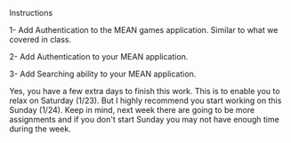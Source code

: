 Instructions

1- Add Authentication to the MEAN games application. Similar to what we covered in class.

2- Add Authentication to your MEAN application. 

3- Add Searching ability to your MEAN application.

Yes, you have a few extra days to finish this work. This is to enable you to relax on Saturday (1/23). But I highly recommend you start working on this Sunday (1/24). Keep in mind, next week there are going to be more assignments and if you don't start Sunday you may not have enough time during the week.